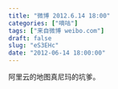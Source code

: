```yaml
---
title: "微博 2012.6.14 18:00"
categories: ["嘀咕"]
tags: ["来自微博 weibo.com"]
draft: false
slug: "eS3EHc"
date: "2012-06-14 18:00:00"
---
```


<p>阿里云的地图真尼玛的坑爹。 ​​​​</p>
